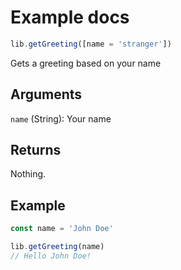 # Example docs

```js
lib.getGreeting([name = 'stranger'])
```

Gets a greeting based on your name

## Arguments

`name` (String): Your name

## Returns

Nothing.

## Example

```js
const name = 'John Doe'

lib.getGreeting(name)
// Hello John Doe!
```
